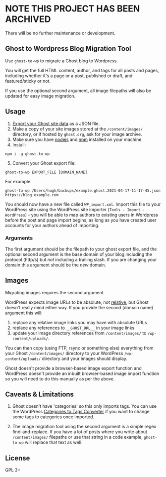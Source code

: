 # NOTE THIS PROJECT HAS BEEN ARCHIVED

There will be no further maintenance or development.

## Ghost to Wordpress Blog Migration Tool

Use `ghost-to-wp` to migrate a Ghost blog to Wordpress.

You will get the full HTML content, author, and tags for all posts and pages, including whether it's a page or a post, published or draft, and featured/sticky or not.

If you use the optional second argument, all image filepaths will also be updated for easy image migration.

## Usage

1. [Export your Ghost site data](https://ghost.org/faq/the-importer) as a JSON file.
2. Make a copy of your site images stored at the `/content/images/` directory, or if hosted by `ghost.org`, ask for your image archive.
3. Make sure you have [nodejs](https://nodejs.org/en/) and [npm](https://www.npmjs.com/) installed on your machine.
4. Install:

```
npm i -g ghost-to-wp
```

5. Convert your Ghost export file:

```
ghost-to-wp EXPORT_FILE [DOMAIN_NAME]
```

For example:

```
ghost-to-wp /Users/hugh/backups/example.ghost.2021-04-17-11-17-45.json https://blog.example.com
```

You should now have a new file called `WP_import.xml`. Import this file to your WordPress site using the WordPress site importer (`Tools - Import - WordPress`) - you will be able to map authors to existing users in Wordpress before the post and page import begins, as long as you have created user accounts for your authors ahead of importing.

### Arguments

The first argument should be the filepath to your ghost export file, and the optional second argument is the base domain of your blog including the protocol (http/s) but *not* including a trailing slash. If you are changing your domain this argument should be the _new_ domain.

## Images

Migrating images requires the second argument.

WordPress expects image URLs to be absolute, not [relative](https://www.w3.org/TR/WD-html40-970917/htmlweb.html#h-5.1.2), but Ghost doesn't really mind either way. If you provide the second (domain name) argument this will:

1. replace any relative image links you may have with absolute URLs
2. replace any references to `__GHOST_URL__` in your image links
3. update your image directory references from `/content/images/` to `/wp-content/uploads/`.

You can then copy (using FTP, rsync or something else) everything from your Ghost `/content/images/` directory to your WordPress `/wp-content/uploads/` directory and your images should display.

Ghost doesn't provide a browser-based image export function and WordPress doesn't provide an inbuilt browser-based image import function so you will need to do this manually as per the above.

## Caveats & Limitations

1. Ghost doesn't have 'categories' so this only imports tags. You can use the WordPress [Categories to Tags Converter](https://wordpress.org/plugins/wpcat2tag-importer/) if you want to change some tags to categories once imported.

2. The image migration tool using the second argument is a simple regex find-and-replace. If you have a lot of posts where you write about `/content/images/` filepaths or use that string in a code example, `ghost-to-wp` will replace that text as well.

## License

GPL 3+
